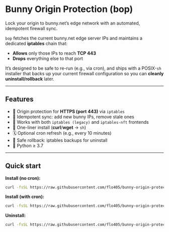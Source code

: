 # Bunny Origin Protection (bop)

Lock your origin to bunny.net’s edge network with an automated, idempotent firewall sync.

`bop` fetches the current bunny.net edge server IPs and maintains a dedicated **iptables** chain that:
- **Allows** only those IPs to reach **TCP 443**
- **Drops** everything else to that port

It’s designed to be safe to re-run (e.g., via cron), and ships with a POSIX-`sh` installer that backs up your current firewall configuration so you can **cleanly uninstall/rollback** later.

---

## Features

- 🔐 Origin protection for **HTTPS (port 443)** via `iptables`
- 🔁 Idempotent sync: add new bunny IPs, remove stale ones
- 🧰 Works with both `iptables (legacy)` and `iptables-nft` frontends
- 🧪 One-liner install (**curl**/**wget** → `sh`)
- 🗓️ Optional cron refresh (e.g., every 10 minutes)
- 🧯 Safe rollback: iptables backups for uninstall
- 🐍 Python ≥ 3.7

---

## Quick start

**Install (no cron):**
```bash
curl -fsSL https://raw.githubusercontent.com/flo405/bunny-origin-protection/refs/heads/main/setup-bop.sh | sudo sh
```
**Install (with cron):**
```bash
curl -fsSL https://raw.githubusercontent.com/flo405/bunny-origin-protection/refs/heads/main/setup-bop.sh | sudo sh -s -- --enable-cron --cron-schedule "*/10 * * * *"
```
**Uninstall:**
```bash
curl -fsSL https://raw.githubusercontent.com/flo405/bunny-origin-protection/refs/heads/main/setup-bop.sh | sudo sh -s -- --uninstall
```
